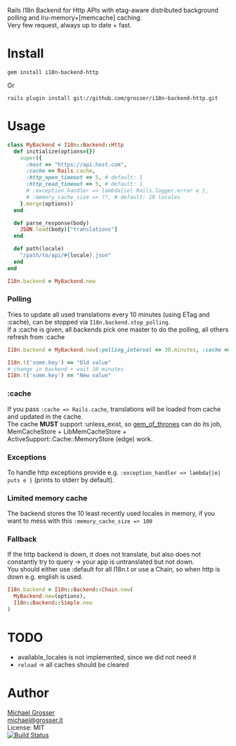 Rails I18n Backend for Http APIs with etag-aware distributed background polling and lru-memory+[memcache] caching.<br/>
Very few request, always up to date + fast.

Install
=======

    gem install i18n-backend-http
Or

    rails plugin install git://github.com/grosser/i18n-backend-http.git

Usage
=====

```Ruby
class MyBackend < I18n::Backend::Http
  def initialize(options={})
    super({
      :host => "https://api.host.com",
      :cache => Rails.cache,
      :http_open_timeout => 5, # default: 1
      :http_read_timeout => 5, # default: 1
      # :exception_handler => lambda{|e| Rails.logger.error e },
      # :memory_cache_size => ??, # default: 10 locales
    }.merge(options))
  end

  def parse_response(body)
    JSON.load(body)["translations"]
  end

  def path(locale)
    "/path/to/api/#{locale}.json"
  end
end

I18n.backend = MyBackend.new
```

### Polling
Tries to update all used translations every 10 minutes (using ETag and :cache), can be stopped via `I18n.backend.stop_polling`.<br/>
If a :cache is given, all backends pick one master to do the polling, all others refresh from :cache

```Ruby
I18n.backend = MyBackend.new(:polling_interval => 30.minutes, :cache => Rails.cache)

I18n.t('some.key') == "Old value"
# change in backend + wait 30 minutes
I18n.t('some.key') == "New value"
```

### :cache
If you pass `:cache => Rails.cache`, translations will be loaded from cache and updated in the cache.<br/>
The cache **MUST** support :unless_exist, so [gem_of_thrones](https://github.com/grosser/gem_of_thrones) can do its job,<br/>
MemCacheStore + LibMemCacheStore + ActiveSupport::Cache::MemoryStore (edge) work.

### Exceptions
To handle http exceptions provide e.g. `:exception_handler => lambda{|e| puts e }` (prints to stderr by default).

### Limited memory cache
The backend stores the 10 least recently used locales in memory, if you want to mess with this `:memory_cache_size => 100`

### Fallback
If the http backend is down, it does not translate, but also does not constantly try to query -> your app is untranslated but not down.</br>
You should either use :default for all I18n.t or use a Chain, so when http is down e.g. english is used.

```Ruby
I18n.backend = I18n::Backend::Chain.new(
  MyBackend.new(options),
  I18n::Backend::Simple.new
)
```

TODO
====
 - available_locales is not implemented, since we did not need it
 - `reload` -> all caches should be cleared

Author
======
[Michael Grosser](http://grosser.it)<br/>
michael@grosser.it<br/>
License: MIT<br/>
[![Build Status](https://secure.travis-ci.org/grosser/i18n-backend-http.png)](http://travis-ci.org/grosser/i18n-backend-http)
